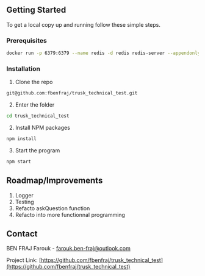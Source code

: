 <!-- GETTING STARTED -->

## Getting Started

To get a local copy up and running follow these simple steps.

### Prerequisites

```sh
docker run -p 6379:6379 --name redis -d redis redis-server --appendonly yes
```

### Installation

1. Clone the repo

```sh
git@github.com:fbenfraj/trusk_technical_test.git
```

2. Enter the folder
```sh
cd trusk_technical_test
```

2. Install NPM packages

```sh
npm install
```

3. Start the program

```sh
npm start
```

<!-- ROADMAP -->

## Roadmap/Improvements

1. Logger
2. Testing
3. Refacto askQuestion function
4. Refacto into more functionnal programming

<!-- CONTACT -->

## Contact

BEN FRAJ Farouk - farouk.ben-fraj@outlook.com

Project Link: [https://github.com/fbenfraj/trusk_technical_test](https://github.com/fbenfraj/trusk_technical_test)
